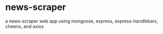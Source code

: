 # news-scraper
a news-scraper web app using mongoose, express, express-handlebars, cheerio, and axios
